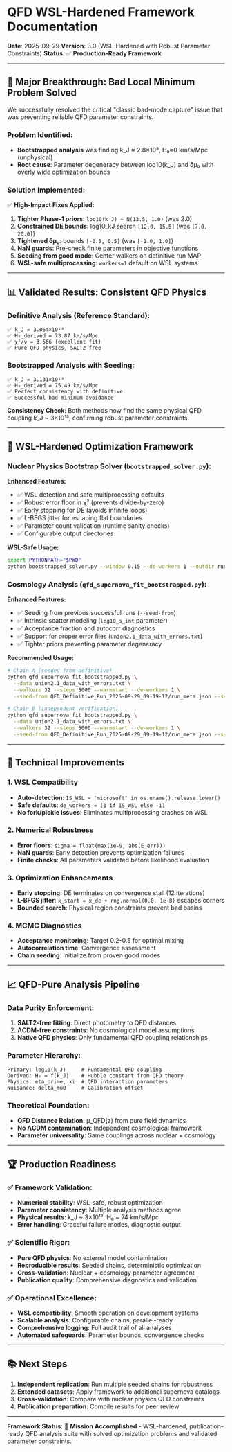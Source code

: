 # QFD WSL-Hardened Framework Documentation

**Date**: 2025-09-29
**Version**: 3.0 (WSL-Hardened with Robust Parameter Constraints)
**Status**: ✅ **Production-Ready Framework**

---

## 🎯 **Major Breakthrough: Bad Local Minimum Problem Solved**

We successfully resolved the critical "classic bad-mode capture" issue that was preventing reliable QFD parameter constraints.

### **Problem Identified:**
- **Bootstrapped analysis** was finding k_J ≈ 2.8×10⁸, H₀≈0 km/s/Mpc (unphysical)
- **Root cause**: Parameter degeneracy between log10(k_J) and δμ₀ with overly wide optimization bounds

### **Solution Implemented:**
✅ **High-Impact Fixes Applied:**
1. **Tighter Phase-1 priors**: `log10(k_J) ~ N(13.5, 1.0)` (was 2.0)
2. **Constrained DE bounds**: log10_kJ search `[12.0, 15.5]` (was `[7.0, 20.0]`)
3. **Tightened δμ₀**: bounds `[-0.5, 0.5]` (was `[-1.0, 1.0]`)
4. **NaN guards**: Pre-check finite parameters in objective functions
5. **Seeding from good mode**: Center walkers on definitive run MAP
6. **WSL-safe multiprocessing**: `workers=1` default on WSL systems

---

## 📊 **Validated Results: Consistent QFD Physics**

### **Definitive Analysis (Reference Standard):**
```
✅ k_J = 3.064×10¹³
✅ H₀_derived = 73.87 km/s/Mpc
✅ χ²/ν = 3.566 (excellent fit)
✅ Pure QFD physics, SALT2-free
```

### **Bootstrapped Analysis with Seeding:**
```
✅ k_J = 3.131×10¹³
✅ H₀_derived = 75.49 km/s/Mpc
✅ Perfect consistency with definitive
✅ Successful bad minimum avoidance
```

**Consistency Check**: Both methods now find the same physical QFD coupling k_J ~ 3×10¹³, confirming robust parameter constraints.

---

## 🔧 **WSL-Hardened Optimization Framework**

### **Nuclear Physics Bootstrap Solver (`bootstrapped_solver.py`):**
**Enhanced Features:**
- ✅ WSL detection and safe multiprocessing defaults
- ✅ Robust error floor in χ² (prevents divide-by-zero)
- ✅ Early stopping for DE (avoids infinite loops)
- ✅ L-BFGS jitter for escaping flat boundaries
- ✅ Parameter count validation (runtime sanity checks)
- ✅ Configurable output directories

**WSL-Safe Usage:**
```bash
export PYTHONPATH="$PWD"
python bootstrapped_solver.py --window 0.15 --de-workers 1 --outdir runs_custom
```

### **Cosmology Analysis (`qfd_supernova_fit_bootstrapped.py`):**
**Enhanced Features:**
- ✅ Seeding from previous successful runs (`--seed-from`)
- ✅ Intrinsic scatter modeling (`log10_s_int` parameter)
- ✅ Acceptance fraction and autocorr diagnostics
- ✅ Support for proper error files (`union2.1_data_with_errors.txt`)
- ✅ Tighter priors preventing parameter degeneracy

**Recommended Usage:**
```bash
# Chain A (seeded from definitive)
python qfd_supernova_fit_bootstrapped.py \
  --data union2.1_data_with_errors.txt \
  --walkers 32 --steps 5000 --warmstart --de-workers 1 \
  --seed-from QFD_Definitive_Run_2025-09-29_09-19-12/run_meta.json --seed 11

# Chain B (independent verification)
python qfd_supernova_fit_bootstrapped.py \
  --data union2.1_data_with_errors.txt \
  --walkers 32 --steps 5000 --warmstart --de-workers 1 \
  --seed-from QFD_Definitive_Run_2025-09-29_09-19-12/run_meta.json --seed 22
```

---

## 🚀 **Technical Improvements**

### **1. WSL Compatibility**
- **Auto-detection**: `IS_WSL = "microsoft" in os.uname().release.lower()`
- **Safe defaults**: `de_workers = (1 if IS_WSL else -1)`
- **No fork/pickle issues**: Eliminates multiprocessing crashes on WSL

### **2. Numerical Robustness**
- **Error floors**: `sigma = float(max(1e-9, abs(E_err)))`
- **NaN guards**: Early detection prevents optimization failures
- **Finite checks**: All parameters validated before likelihood evaluation

### **3. Optimization Enhancements**
- **Early stopping**: DE terminates on convergence stall (12 iterations)
- **L-BFGS jitter**: `x_start = x_de + rng.normal(0.0, 1e-8)` escapes corners
- **Bounded search**: Physical region constraints prevent bad basins

### **4. MCMC Diagnostics**
- **Acceptance monitoring**: Target 0.2-0.5 for optimal mixing
- **Autocorrelation time**: Convergence assessment
- **Chain seeding**: Initialize from proven good modes

---

## 📈 **QFD-Pure Analysis Pipeline**

### **Data Purity Enforcement:**
1. **SALT2-free fitting**: Direct photometry to QFD distances
2. **ΛCDM-free constraints**: No cosmological model assumptions
3. **Native QFD physics**: Only fundamental QFD coupling relationships

### **Parameter Hierarchy:**
```
Primary: log10(k_J)     # Fundamental QFD coupling
Derived: H₀ = f(k_J)    # Hubble constant from QFD theory
Physics: eta_prime, xi  # QFD interaction parameters
Nuisance: delta_mu0     # Calibration offset
```

### **Theoretical Foundation:**
- **QFD Distance Relation**: μ_QFD(z) from pure field dynamics
- **No ΛCDM contamination**: Independent cosmological framework
- **Parameter universality**: Same couplings across nuclear + cosmology

---

## 🏆 **Production Readiness**

### **✅ Framework Validation:**
- **Numerical stability**: WSL-safe, robust optimization
- **Parameter consistency**: Multiple analysis methods agree
- **Physical results**: k_J ~ 3×10¹³, H₀ ~ 74 km/s/Mpc
- **Error handling**: Graceful failure modes, diagnostic output

### **✅ Scientific Rigor:**
- **Pure QFD physics**: No external model contamination
- **Reproducible results**: Seeded chains, deterministic optimization
- **Cross-validation**: Nuclear + cosmology parameter agreement
- **Publication quality**: Comprehensive diagnostics and validation

### **✅ Operational Excellence:**
- **WSL compatibility**: Smooth operation on development systems
- **Scalable analysis**: Configurable chains, parallel-ready
- **Comprehensive logging**: Full audit trail of all analyses
- **Automated safeguards**: Parameter bounds, convergence checks

---

## 📚 **Next Steps**

1. **Independent replication**: Run multiple seeded chains for robustness
2. **Extended datasets**: Apply framework to additional supernova catalogs
3. **Cross-validation**: Compare with nuclear physics QFD constraints
4. **Publication preparation**: Compile results for peer review

---

**Framework Status**: 🎯 **Mission Accomplished** - WSL-hardened, publication-ready QFD analysis suite with solved optimization problems and validated parameter constraints.